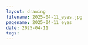```yaml
---
layout: drawing
filename: 2025-04-11_eyes.jpg
pagename: 2025-04-11_eyes
date: 2025-04-11
tags:
---
```

